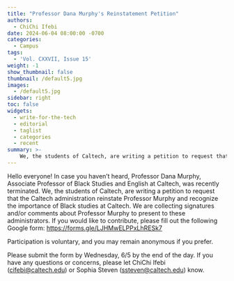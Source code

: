 ```yaml
---
title: "Professor Dana Murphy's Reinstatement Petition"
authors:
  - ChiChi Ifebi
date: 2024-06-04 08:00:00 -0700
categories:
  - Campus
tags:
  - 'Vol. CXXVII, Issue 15'
weight: -1
show_thumbnail: false
thumbnail: /default5.jpg
images:
  - /default5.jpg
sidebar: right
toc: false
widgets:
  - write-for-the-tech
  - editorial
  - taglist
  - categories
  - recent
summary: >-
    We, the students of Caltech, are writing a petition to request that the Caltech administration reinstate Professor Murphy and recognize the importance of Black studies at Caltech.
---
```


Hello everyone! In case you haven’t heard, Professor Dana Murphy, Associate Professor of Black Studies and English at Caltech, was recently terminated. We, the students of Caltech, are writing a petition to request that the Caltech administration reinstate Professor Murphy and recognize the importance of Black studies at Caltech. We are collecting signatures and/or comments about Professor Murphy to present to these administrators. If you would like to contribute, please fill out the following Google form: https://forms.gle/LJHMwELPPxLhRESk7

Participation is voluntary, and you may remain anonymous if you prefer.

Please submit the form by Wednesday, 6/5 by the end of the day. If you have any questions or concerns, please let ChiChi Ifebi (cifebi@caltech.edu) or Sophia Steven (ssteven@caltech.edu) know.

<!-- *More details on Professor Murphy’s termination:*

Professor Murphy was hired on a contract that usually leads to tenureship. Caltech decided to end that contract on a non-mutual basis, which is usually not what happens in academia. She called it disrespectful and was overall very disappointed in Caltech when she was telling us about it.

Another professor also told me that Caltech didn’t know what her research really was until she got here. Then they fired her because her research directly targets the imperial capitalist basis that Caltech functions on.

The short answer is that Caltech doesn’t value her research in feminist black studies or her pedagogy. Another junior professor who does research in interdisciplinary studies also got terminated (Professor Rand). Usually, a professor leaving an institution is a mutual decision and this time it was not. -->